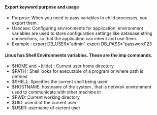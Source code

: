 #### Export keyword purpose and usage
- Purpose:  When you need to pass variables to child processes, you export them. 
- Usecase: Configuring environments for application: environment variables are used to store configuration settings like database string connections, so that the application can inherit and use them.
- Example : export DB_USER="admin"
            export DB_PASS="password123


#### Linux has Shell Environments variables. These are the  imp commands.
- $HOME and ~(tlide) : Current user home directory 
- $PATH : Shell looks for executable of a program or where path is defined
- $SHELL: Specifies the current shell being used
- $HOSTNAME: hostname of the system , that is netwrok environment used to communicate with other machine in
- $PWD: Current working directory
- $UID: userid of the current user
- $USER: username of current user


